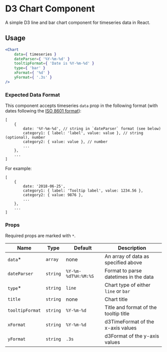 D3 Chart Component
===

A simple D3 line and bar chart component for timeseries data in React.

## Usage

```jsx
<Chart
	data={ timeseries }
	dateParser={ '%Y-%m-%d' }
	tooltipFormat={ 'Date is %Y-%m-%d' }
	type={ 'bar' }
	xFormat={ '%d' }
	yFormat={ '.3s' }
/>
```

### Expected Data Format
This component accepts timeseries `data` prop in the following format (with dates following the [ISO 8601 format](https://en.wikipedia.org/wiki/ISO_8601)):
```
[
	{
		date: '%Y-%m-%d', // string in `dateParser` format (see below)
		category1: { label: 'label', value: value }, // string (optional), number
		category2: { value: value }, // number
		...
	},
	...
]
```
For example:
```
[
	{
		date: '2018-06-25',
		category1: { label: 'Tooltip label', value: 1234.56 },
		category2: { value: 9876 },
		...
	},
	...
]
```

### Props
Required props are marked with `*`.

Name | Type | Default | Description
--- | --- | --- | ---
`data`* | `array` | none | An array of data as specified above
`dateParser` | `string` | `%Y-%m-%dT%H:%M:%S` | Format to parse datetimes in the data
`type`* | `string` | `line` | Chart type of either `line` or `bar`
`title` | `string` | none | Chart title
`tooltipFormat` | `string` | `%Y-%m-%d` | Title and format of the tooltip title
`xFormat` | `string` | `%Y-%m-%d` | d3TimeFormat of the x-axis values
`yFormat` | `string` | `.3s` | d3Format of the y-axis values
